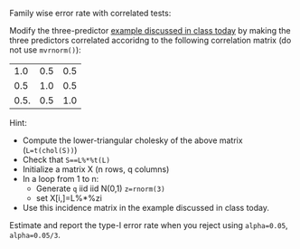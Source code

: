 
Family wise error rate with correlated tests:

Modify the three-predictor [example discussed in class today](https://github.com/gdlc/STAT_COMP/blob/master/LARGE_SCALE_TESTING.md) by making the three predictors correlated accoridng to 
the following correlation matrix (do not use `mvrnorm()`):

| | | |
|----|----|----|
| 1.0  | 0.5 | 0.5 |
| 0.5  | 1.0 | 0.5 |
|0.5.  | 0.5 | 1.0 |


Hint: 

   - Compute the lower-triangular cholesky of the above matrix (`L=t(chol(S))`)
   - Check that `S==L%*%t(L)`
   - Initialize a matrix X (n rows, q columns)
   - In a loop from 1 to n:
        - Generate `q` iid iid N(0,1) `z=rnorm(3)`
        - set X[i,]=L%*%zi
   - Use this incidence matrix in the example discussed in class today.

Estimate and report the type-I error rate when you reject using `alpha=0.05`, `alpha=0.05/3`.
